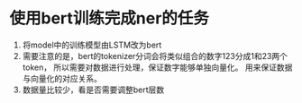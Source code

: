 # 使用bert训练完成ner的任务

1. 将model中的训练模型由LSTM改为bert
2. 需要注意的是，bert的tokenizer分词会将类似组合的数字123分成1和23两个token，
所以需要对数据进行处理，保证数字能够单独向量化。 用来保证数据与向量化的对应关系。
3. 数据量比较少，看是否需要调整bert层数